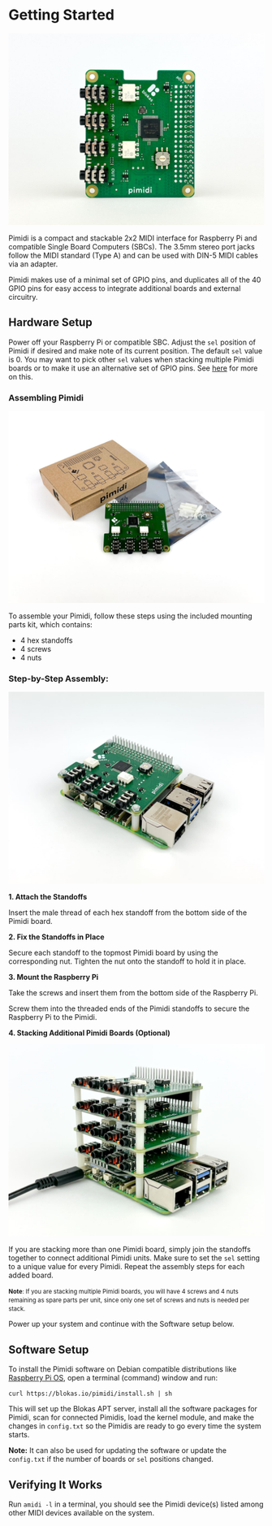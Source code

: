 # Getting Started

![Pimidi](images/pimidi-front.jpg)

Pimidi is a compact and stackable 2x2 MIDI interface for Raspberry Pi and compatible Single Board Computers (SBCs). The 3.5mm stereo port jacks follow the MIDI standard (Type A) and can be used with DIN-5 MIDI cables via an adapter.

Pimidi makes use of a minimal set of GPIO pins, and duplicates all of the 40 GPIO pins for easy access to integrate additional boards and external circuitry.

## Hardware Setup

Power off your Raspberry Pi or compatible SBC. Adjust the `sel` position of Pimidi if desired and make note of its current position. The default `sel` value is 0. You may want to pick other `sel` values when stacking multiple Pimidi boards or to make it use an alternative set of GPIO pins. See [here](advanced-configuration.md) for more on this.

### Assembling Pimidi

![Pimidi contents](images/pimidi-package.jpg)

To assemble your Pimidi, follow these steps using the included mounting parts kit, which contains:

* 4 hex standoffs
* 4 screws
* 4 nuts

### Step-by-Step Assembly:

![Pimidi and Raspberry Pi](images/pimidi-rpi.jpg)

**1. Attach the Standoffs**

Insert the male thread of each hex standoff from the bottom side of the Pimidi board.

**2. Fix the Standoffs in Place**

Secure each standoff to the topmost Pimidi board by using the corresponding nut. Tighten the nut onto the standoff to hold it in place.

**3. Mount the Raspberry Pi**

Take the screws and insert them from the bottom side of the Raspberry Pi.

Screw them into the threaded ends of the Pimidi standoffs to secure the Raspberry Pi to the Pimidi.

**4. Stacking Additional Pimidi Boards (Optional)**

![Pimidi tower](images/pimidi-tower.jpg)

If you are stacking more than one Pimidi board, simply join the standoffs together to connect additional Pimidi units. Make sure to set the `sel` setting to a unique value for every Pimidi. Repeat the assembly steps for each added board.

<small>**Note**: If you are stacking multiple Pimidi boards, you will have 4 screws and 4 nuts remaining as spare parts per unit, since only one set of screws and nuts is needed per stack.</small>

Power up your system and continue with the Software setup below.

## Software Setup

To install the Pimidi software on Debian compatible distributions like <a href="https://www.raspberrypi.org/downloads/raspberry-pi-os/" target="_blank">Raspberry Pi OS</a>, open a terminal (command) window and run:

```
curl https://blokas.io/pimidi/install.sh | sh
```

This will set up the Blokas APT server, install all the software packages for Pimidi, scan for connected Pimidis, load the kernel module, and make the changes in `config.txt` so the Pimidis are ready to go every time the system starts.

**Note:** It can also be used for updating the software or update the `config.txt` if the number of boards or `sel` positions changed.

## Verifying It Works

Run `amidi -l` in a terminal, you should see the Pimidi device(s) listed among other MIDI devices available on the system.
